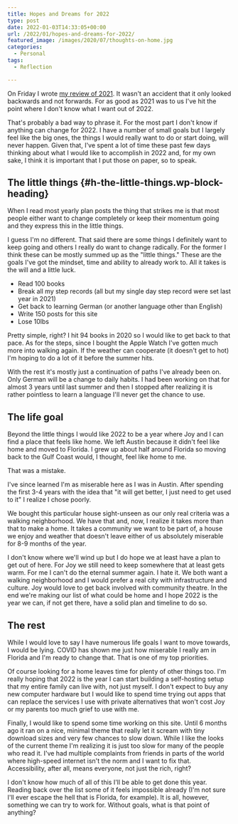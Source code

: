 ```yaml
---
title: Hopes and Dreams for 2022
type: post
date: 2022-01-03T14:33:05+00:00
url: /2022/01/hopes-and-dreams-for-2022/
featured_image: /images/2020/07/thoughts-on-home.jpg
categories:
  - Personal
tags:
  - Reflection

---
```

On Friday I wrote [my review of 2021][1]. It wasn't an accident that it only looked backwards and not forwards. For as good as 2021 was to us I've hit the point where I don't know what I want out of 2022.

That's probably a bad way to phrase it. For the most part I don't know if anything can change for 2022. I have a number of small goals but I largely feel like the big ones, the things I would really want to do or start doing, will never happen. Given that, I've spent a lot of time these past few days thinking about what I would like to accomplish in 2022 and, for my own sake, I think it is important that I put those on paper, so to speak.

## The little things {#h-the-little-things.wp-block-heading}

When I read most yearly plan posts the thing that strikes me is that most people either want to change completely or keep their momentum going and they express this in the little things.

I guess I'm no different. That said there are some things I definitely want to keep going and others I really do want to change radically. For the former I think these can be mostly summed up as the "little things." These are the goals I've got the mindset, time and ability to already work to. All it takes is the will and a little luck.

<ul class="wp-block-list">
  <li>
    Read 100 books
  </li>
  <li>
    Break all my step records (all but my single day step record were set last year in 2021)
  </li>
  <li>
    Get back to learning German (or another language other than English)
  </li>
  <li>
    Write 150 posts for this site
  </li>
  <li>
    Lose 10lbs
  </li>
</ul>

Pretty simple, right? I hit 94 books in 2020 so I would like to get back to that pace. As for the steps, since I bought the Apple Watch I've gotten much more into walking again. If the weather can cooperate (it doesn't get to hot) I'm hoping to do a lot of it before the summer hits.

With the rest it's mostly just a continuation of paths I've already been on. Only German will be a change to daily habits. I had been working on that for almost 3 years until last summer and then I stopped after realizing it is rather pointless to learn a language I'll never get the chance to use.

## The life goal

Beyond the little things I would like 2022 to be a year where Joy and I can find a place that feels like home. We left Austin because it didn't feel like home and moved to Florida. I grew up about half around Florida so moving back to the Gulf Coast would, I thought, feel like home to me.

That was a mistake.

I've since learned I'm as miserable here as I was in Austin. After spending the first 3-4 years with the idea that "it will get better, I just need to get used to it" I realize I chose poorly.

We bought this particular house sight-unseen as our only real criteria was a walking neighborhood. We have that and, now, I realize it takes more than that to make a home. It takes a community we want to be part of, a house we enjoy and weather that doesn't leave either of us absolutely miserable for 8-9 months of the year.

I don't know where we'll wind up but I do hope we at least have a plan to get out of here. For Joy we still need to keep somewhere that at least gets warm. For me I can't do the eternal summer again. I hate it. We both want a walking neighborhood and I would prefer a real city with infrastructure and culture. Joy would love to get back involved with community theatre. In the end we're making our list of what could be home and I hope 2022 is the year we can, if not get there, have a solid plan and timeline to do so.

## The rest

While I would love to say I have numerous life goals I want to move towards, I would be lying. COVID has shown me just how miserable I really am in Florida and I'm ready to change that. That is one of my top priorities.

Of course looking for a home leaves time for plenty of other things too. I'm really hoping that 2022 is the year I can start building a self-hosting setup that my entire family can live with, not just myself. I don't expect to buy any new computer hardware but I would like to spend time trying out apps that can replace the services I use with private alternatives that won't cost Joy or my parents too much grief to use with me.

Finally, I would like to spend some time working on this site. Until 6 months ago it ran on a nice, minimal theme that really let it scream with tiny download sizes and very few chances to slow down. While I like the looks of the current theme I'm realizing it is just too slow for many of the people who read it. I've had multiple complaints from friends in parts of the world where high-speed internet isn't the norm and I want to fix that. Accessibility, after all, means everyone, not just the rich, right?

I don't know how much of all of this I'll be able to get done this year. Reading back over the list some of it feels impossible already (I'm not sure I'll ever escape the hell that is Florida, for example). It is all, however, something we can try to work for. Without goals, what is that point of anything?

 [1]: /2021/12/so-long-2021/